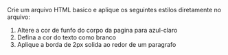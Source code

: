Crie um arquivo HTML basico e aplique os seguintes estilos diretamente no arquivo:

1. Altere a cor de funfo do corpo da pagina para azul-claro
2. Defina a cor do texto como branco
3. Aplique a borda de 2px solida ao redor de um paragrafo
